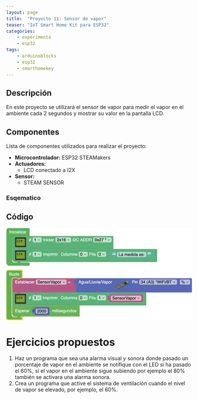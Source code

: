 ```yaml
---
layout: page
title:  "Proyecto 11: Sensor de vapor"
teaser: "IoT Smart Home Kit para ESP32"
categories:
    - experimenta
    - esp32
tags:
    - arduinoblocks
    - esp32
    - smarthomekey
---
```


## Descripción
En este proyecto se utilizará el sensor de vapor para medir el vapor en el ambiente cada 2 segundos y mostrar su valor en la pantalla LCD.
## Componentes
Lista de componentes utilizados para realizar el proyecto:
- **Microcontrolador:** ESP32 STEAMakers
- **Actuadores:**
    - LCD conectado a I2X
- **Sensor:**
    - STEAM SENSOR

### Esqematico 


## Código 
<p align="center">
    <img src="/images/experimenta/esp32/Proyectos/Proyecto11.png" alt="Proyecto 9" width="700"/>
</p>

# Ejercicios propuestos 
1.	Haz un programa que sea una alarma visual y sonora donde pasado un porcentaje de vapor en el ambiente se notifique con el LED si ha pasado el 60%, si el vapor en el ambiente sigue subiendo por ejemplo el 80% también se activara una alarma sonora.
2.	Crea un programa que active el sistema de ventilación cuando el nivel de vapor se elevado, por ejemplo, el 60%. 


